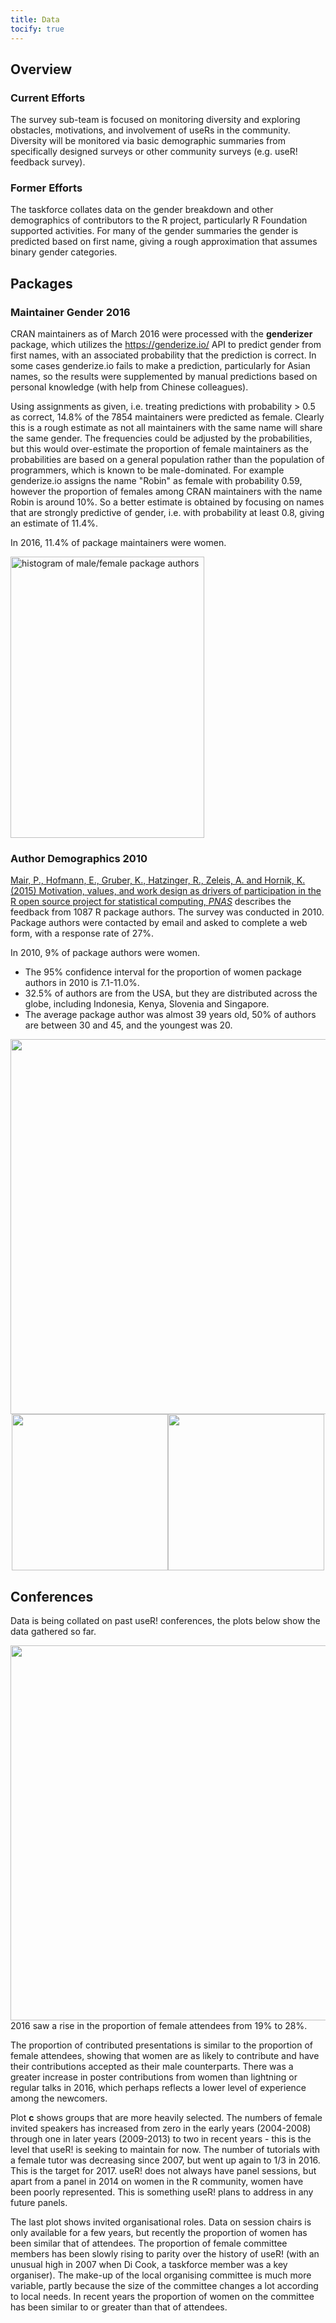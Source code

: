 ```yaml
---
title: Data
tocify: true
---
```


## Overview

### Current Efforts

The survey sub-team is focused on monitoring diversity and exploring obstacles, motivations, and involvement of useRs in the community.  Diversity will be monitored via basic demographic summaries from specifically designed surveys or other community surveys (e.g. useR! feedback survey).

### Former Efforts

The taskforce collates data on the gender breakdown and other demographics of
contributors to the R project, particularly R Foundation supported activities. 
For many of the gender summaries the gender is predicted based on first name,
giving a rough approximation that assumes binary gender categories.

## Packages

### Maintainer Gender 2016

CRAN maintainers as of March 2016 were processed with the **genderizer** 
package, which utilizes the https://genderize.io/ API to predict gender from 
first names, with an associated probability that the prediction is correct. In 
some cases genderize.io fails to make a prediction, particularly
for Asian names, so the results were supplemented by manual predictions based on
personal knowledge (with help from Chinese colleagues).

Using assignments as given, i.e. treating predictions with probability > 0.5
as correct, 14.8% of the 7854 maintainers were predicted as female. Clearly this
is a rough estimate as not all maintainers with the same name will share the 
same gender. The frequencies could be adjusted by the probabilities, but this 
would over-estimate the proportion of female maintainers as the probabilities 
are based on a general population rather than the population of programmers, 
which is known to be male-dominated. For example genderize.io assigns the name 
"Robin" as female with probability 0.59, however the proportion of females among
CRAN maintainers with the name Robin is around 10%. So a better estimate is 
obtained by focusing on names that are strongly predictive of gender, i.e. with
probability at least 0.8, giving an estimate of 11.4%.

<div class="commentbox">
In 2016, 11.4% of package maintainers were women. </div>

<img src="../images/genderizer_authors.svg" 
    alt="histogram of male/female package authors"
    height = "450px"
    width = "310px"/>

### Author Demographics 2010

[Mair, P., Hofmann, E., Gruber, K., Hatzinger, R., Zeleis, A. and Hornik, K. (2015) Motivation, values, and work design as drivers of participation in the R open source project for statistical computing, <em>PNAS</em>](http://www.pnas.org/content/112/48/14788.abstract) describes the feedback from 1087 R package authors. The survey was conducted in 2010. Package authors were contacted by email and asked to complete a web form, with a response rate of 27%.

<div class="commentbox">
In 2010, 9% of package authors were women. </div>
      
- The 95% confidence interval for the proportion of women package authors in 2010 is 7.1-11.0%.
- 32.5% of authors are from the USA, but they are distributed across the globe, including Indonesia, Kenya, Slovenia and Singapore.
- The average package author was almost 39 years old, 50% of authors are between 30 and 45, and the youngest was 20.

<img style = "width:600px" src="../images/map-authors.png">

<!-- probably flexbox better but okay for now -->
<div style="display: flex; justify-content: center">
<div><img style="height:250px" src="../images/gender-authors.svg"></div>
<div><img style="height:250px" src="../images/age-authors.png"></div>
</div>

## Conferences

Data is being collated on past useR! conferences, the plots below show the 
data gathered so far.

<img style="display: block; margin: 0 auto;" src="../images/user.svg" width="600">

<div class="commentbox">
2016 saw a rise in the proportion of female attendees from 19% to 28%. </div>

The proportion of contributed presentations is similar to the proportion of female
attendees, showing that women are as likely to contribute and have their 
contributions accepted as their male counterparts. There was a greater increase 
in poster contributions from women than lightning or regular talks in 2016, 
which perhaps reflects a lower level of experience among the newcomers.

Plot **c** shows groups that are more heavily selected. The numbers of female 
invited speakers has increased from zero in the early years (2004-2008) through
one in later years (2009-2013) to two in recent years - this is the level that
useR! is seeking to maintain for now. The number of tutorials with a female tutor was
decreasing since 2007, but went up again to 1/3 in 2016. This is the target for 
2017. useR! does not always have panel sessions, but apart from a panel in 2014
on women in the R community, women have been poorly represented. This is 
something useR! plans to address in any future panels.

The last plot shows invited organisational roles. Data on session chairs is 
only available for a few years, but recently the proportion of women has been 
similar that of attendees. The proportion of female committee members has been 
slowly rising to parity over the history of useR! (with an unusual high in 2007 
when Di Cook, a taskforce member was a key organiser). The make-up of the local
organising committee is much more variable, partly because the size of the 
committee changes a lot according to local needs. In recent years the proportion
of women on the committee has been similar to or greater than that of attendees.
      